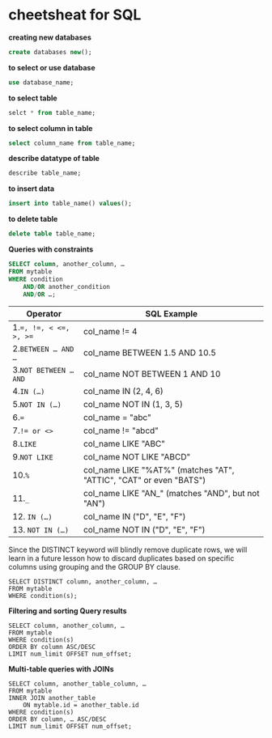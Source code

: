 # cheetsheat for  SQL 

**creating new databases**

```sql
create databases new();
```
**to select or use database**
```sql
use database_name;
```
**to select table**
```sql
selct * from table_name;
```
**to select column in table**
```sql
select column_name from table_name;
```

**describe datatype of table**
```sql
describe table_name;
```
**to insert data**
```sql
insert into table_name() values();
```
**to delete table**
```sql
delete table table_name;
```
**Queries with constraints**
```sql
SELECT column, another_column, …
FROM mytable
WHERE condition
    AND/OR another_condition
    AND/OR …;
```   
 | Operator                |    SQL Example                 |
 | ----------------------- |  ----------------------------- |
 | 1.`=, !=, < <=, >, >=`  | col_name != 4 |
 | 2.`BETWEEN … AND … `    | col_name BETWEEN 1.5 AND 10.5 |
 | 3.`NOT BETWEEN … AND`   | col_name NOT BETWEEN 1 AND 10 | 
 | 4.`IN (…)`	           | col_name IN (2, 4, 6) |
 | 5.`NOT IN (…)`          | col_name NOT IN (1, 3, 5) |
 | 6.`=`                   | col_name = "abc" |
 | 7.`!= or <>`            | col_name != "abcd" |
 | 8.`LIKE`                | col_name LIKE "ABC" | 
 | 9.`NOT LIKE`	           | col_name NOT LIKE "ABCD" |
 | 10.`%`                  | col_name LIKE "%AT%" (matches "AT", "ATTIC", "CAT" or even "BATS") |
 | 11.`_`                  | col_name LIKE "AN_" (matches "AND", but not "AN") |
 | 12. `IN (…)`            | col_name IN ("D", "E", "F") |
 | 13. `NOT IN (…)`        | col_name NOT IN ("D", "E", "F") |

Since the DISTINCT keyword will blindly remove duplicate rows, we will learn in a future lesson how to discard duplicates based on specific columns using grouping and the GROUP BY clause.

```
SELECT DISTINCT column, another_column, …
FROM mytable
WHERE condition(s);
```

**Filtering and sorting Query results**

```
SELECT column, another_column, …
FROM mytable
WHERE condition(s)
ORDER BY column ASC/DESC
LIMIT num_limit OFFSET num_offset;
```

**Multi-table queries with JOINs**

```
SELECT column, another_table_column, …
FROM mytable
INNER JOIN another_table 
    ON mytable.id = another_table.id
WHERE condition(s)
ORDER BY column, … ASC/DESC
LIMIT num_limit OFFSET num_offset;
```



